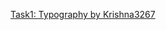 <a href = "https://docs.google.com/document/d/1i671rc0Xnk966QkwK2xA0JCKUADCUEE8VDF9uqs549A/edit?usp=sharing">Task1: Typography by Krishna3267</a>

